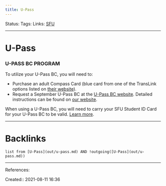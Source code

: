```yaml
---
title: U-Pass
---
```

Status: 
Tags: 
Links: [SFU](out/sfu.md)
___
# U-Pass
### **U-PASS BC PROGRAM**

To utilize your U-Pass BC, you will need to:

-   Purchase an adult Compass Card (blue card from one of the TransLink options listed on [their website](https://trk.cp20.com/click/d9xk-2fixsi-dcy4ux-fkmwk9j1/)).
-   Request a September U-Pass BC at the [U-Pass BC website](https://trk.cp20.com/click/d9xk-2fixsi-dcy4uy-fkmwk9j2/). Detailed instructions can be found on [our website](https://trk.cp20.com/click/d9xk-2fixsi-dcy4uz-fkmwk9j3/).

When using a U-Pass BC, you will need to carry your SFU Student ID Card for your U-Pass BC to be valid. [Learn more](https://trk.cp20.com/click/d9xk-2fixsi-dcy4v0-fkmwk9j0/).
___
# Backlinks
```dataview
list from [U-Pass](out/u-pass.md) AND !outgoing([U-Pass](out/u-pass.md))
```
___
References:

Created:: 2021-08-11 16:36
